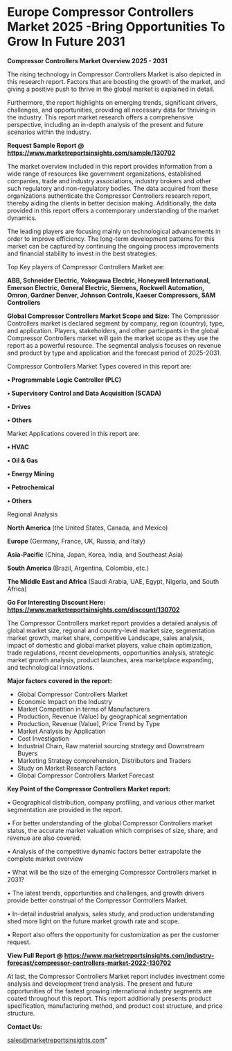 # Europe Compressor Controllers Market 2025 -Bring Opportunities To Grow In Future 2031

<Strong> Compressor Controllers Market Overview 2025 - 2031</strong>

The rising technology in Compressor Controllers Market is also depicted in this research report. Factors that are boosting the growth of the market, and giving a positive push to thrive in the global market is explained in detail.

Furthermore, the report highlights on emerging trends, significant drivers, challenges, and opportunities, providing all necessary data for thriving in the industry. This report market research offers a comprehensive perspective, including an in-depth analysis of the present and future scenarios within the industry.

<strong>Request Sample Report @ <a href=https://www.marketreportsinsights.com/sample/130702>https://www.marketreportsinsights.com/sample/130702</a></strong>

The market overview included in this report provides information from a wide range of resources like government organizations, established companies, trade and industry associations, industry brokers and other such regulatory and non-regulatory bodies. The data acquired from these organizations authenticate the Compressor Controllers research report, thereby aiding the clients in better decision making. Additionally, the data provided in this report offers a contemporary understanding of the market dynamics.

The leading players are focusing mainly on technological advancements in order to improve efficiency. The long-term development patterns for this market can be captured by continuing the ongoing process improvements and financial stability to invest in the best strategies.

Top Key players of Compressor Controllers Market are:

<strong>ABB, Schneider Electric, Yokogawa Electric, Honeywell International, Emerson Electric, General Electric, Siemens, Rockwell Automation, Omron, Gardner Denver, Johnson Controls, Kaeser Compressors, SAM Controllers</strong>

<strong><b>Global Compressor Controllers Market Scope and Size:</b></strong>
The Compressor Controllers market is declared segment by company, region (country), type, and application. Players, stakeholders, and other participants in the global Compressor Controllers market will gain the market scope as they use the report as a powerful resource. The segmental analysis focuses on revenue and product by type and application and the forecast period of 2025-2031.

Compressor Controllers Market Types covered in this report are:

<strong>• Programmable Logic Controller (PLC)

• Supervisory Control and Data Acquisition (SCADA)

• Drives

• Others</strong>

Market Applications covered in this report are:

<strong>• HVAC

• Oil & Gas

• Energy Mining

• Petrochemical

• Others</strong> 

Regional Analysis

<strong>North America</strong> (the United States, Canada, and Mexico)

<strong>Europe</strong> (Germany, France, UK, Russia, and Italy)

<strong>Asia-Pacific</strong> (China, Japan, Korea, India, and Southeast Asia)

<strong>South America</strong> (Brazil, Argentina, Colombia, etc.)

<strong>The Middle East and Africa</strong> (Saudi Arabia, UAE, Egypt, Nigeria, and South Africa)

<strong>Go For Interesting Discount Here: <a href=https://www.marketreportsinsights.com/discount/130702>https://www.marketreportsinsights.com/discount/130702</a></strong>

The Compressor Controllers market report provides a detailed analysis of global market size, regional and country-level market size, segmentation market growth, market share, competitive Landscape, sales analysis, impact of domestic and global market players, value chain optimization, trade regulations, recent developments, opportunities analysis, strategic market growth analysis, product launches, area marketplace expanding, and technological innovations.

<strong><b>Major factors covered in the report:</b></strong>
<ul>
  <li>Global Compressor Controllers Market </li>
  <li>Economic Impact on the Industry</li>
  <li>Market Competition in terms of Manufacturers</li>
  <li>Production, Revenue (Value) by geographical segmentation</li>
  <li>Production, Revenue (Value), Price Trend by Type</li>
  <li>Market Analysis by Application</li>
  <li>Cost Investigation</li>
  <li>Industrial Chain, Raw material sourcing strategy and Downstream Buyers</li>
  <li>Marketing Strategy comprehension, Distributors and Traders</li>
  <li>Study on Market Research Factors</li>
  <li>Global Compressor Controllers Market Forecast</li>
</ul>

<strong><b>Key Point of the Compressor Controllers Market report:</b></strong>

• Geographical distribution, company profiling, and various other market segmentation are provided in the report.

• For better understanding of the global Compressor Controllers market status, the accurate market valuation which comprises of size, share, and revenue are also covered.

• Analysis of the competitive dynamic factors better extrapolate the complete market overview

• What will be the size of the emerging Compressor Controllers market in 2031?

• The latest trends, opportunities and challenges, and growth drivers provide better construal of the Compressor Controllers Market.

• In-detail industrial analysis, sales study, and production understanding shed more light on the future market growth rate and scope.

• Report also offers the opportunity for customization as per the customer request.

<strong><b>View Full Report @ <a href=https://www.marketreportsinsights.com/industry-forecast/compressor-controllers-market-2022-130702>https://www.marketreportsinsights.com/industry-forecast/compressor-controllers-market-2022-130702</a></b></strong>


At last, the Compressor Controllers Market report includes investment come analysis and development trend analysis. The present and future opportunities of the fastest growing international industry segments are coated throughout this report. This report additionally presents product specification, manufacturing method, and product cost structure, and price structure.

<strong>Contact Us:</strong>

sales@marketreportsinsights.com"
